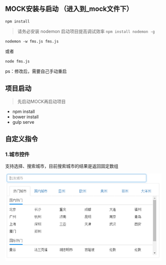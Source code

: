 ## MOCK安装与启动 （进入到_mock文件下）

    npm install

> 请务必安装 nodemon 启动项目提高调试效率 `npm install nodemon -g`


```shell
nodemon -w fms.js fms.js
```
或者

```shell
node fms.js
```
ps：修改后，需要自己手动重启

## 项目启动

> 先启动MOCK再启动项目

- npm install 
- bower install
- gulp serve


## 自定义指令
### 1.城市控件
支持选择、搜索城市，目前搜索城市的结果是返回固定数组

![city](./app/images/city.png)


